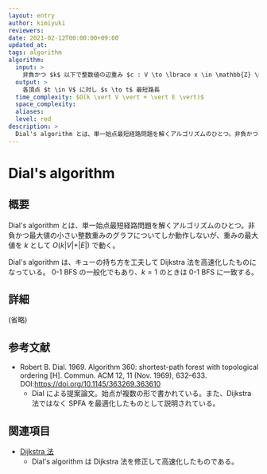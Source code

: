 ```yaml
---
layout: entry
author: kimiyuki
reviewers:
date: 2021-02-12T00:00:00+09:00
updated_at:
tags: algorithm
algorithm:
  input: >
    非負かつ $k$ 以下で整数値の辺重み $c : V \to \lbrace x \in \mathbb{Z} \mid 0 \le x \lt k \rbrace$ 付き有向グラフ $G = (V, E)$ および頂点 $s \in V$
  output: >
    各頂点 $t \in V$ に対し $s \to t$ 最短路長
  time_complexity: $O(k \vert V \vert + \vert E \vert)$
  space_complexity:
  aliases:
  level: red
description: >
  Dial's algorithm とは、単一始点最短経路問題を解くアルゴリズムのひとつ。非負かつ最大値の小さい整数重みのグラフについてしか動作しないが、重みの最大値を $k$ として $O(k \vert V \vert + \vert E \vert)$ で動く。キューの持ち方を工夫して Dijkstra 法をさらに高速化したものになっている。0-1 BFS の一般化でもあり、$k = 1$ のときは 0-1 BFS に一致する。
---
```


# Dial's algorithm

## 概要

Dial's algorithm とは、単一始点最短経路問題を解くアルゴリズムのひとつ。非負かつ最大値の小さい整数重みのグラフについてしか動作しないが、重みの最大値を $k$ として $O(k \vert V \vert + \vert E \vert)$ で動く。

Dial's algorithm は、キューの持ち方を工夫して Dijkstra 法を高速化したものになっている。
0-1 BFS の一般化でもあり、$k = 1$ のときは 0-1 BFS に一致する。

## 詳細

(省略)

## 参考文献

-   Robert B. Dial. 1969. Algorithm 360: shortest-path forest with topological ordering [H]. Commun. ACM 12, 11 (Nov. 1969), 632–633. DOI:<https://doi.org/10.1145/363269.363610>
    -   Dial による提案論文。始点が複数の形で書かれている。また、Dijkstra 法ではなく SPFA を最適化したものとして説明されている。

## 関連項目

-   [Dijkstra 法](/dijkstra)
    -   Dial's algorithm は Dijkstra 法を修正して高速化したものである。
